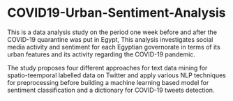 # COVID19-Urban-Sentiment-Analysis

This is a data analysis study on the period one week before and after the COVID-19 quarantine was put in Egypt, This analysis investigates social media activity and sentiment for each Egyptian governorate in terms of its urban features and its activity regarding the COVID-19 pandemic.

The study proposes four different approaches for text data mining for spatio-teemporal labelled data on Twitter and apply various NLP techniques for preprocessing before building a machine learning based model for sentiment classification and a dictionary for COVID-19 tweets detection.

